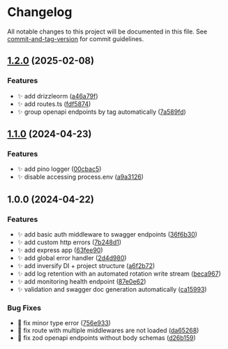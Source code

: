 # Changelog

All notable changes to this project will be documented in this file. See [commit-and-tag-version](https://github.com/absolute-version/commit-and-tag-version) for commit guidelines.

## [1.2.0](https://github.com/JorgeCoke/express-typescript-swagger-zod-template/compare/v1.1.0...v1.2.0) (2025-02-08)


### Features

* ✨ add drizzleorm ([a46a79f](https://github.com/JorgeCoke/express-typescript-swagger-zod-template/commit/a46a79f24cf2256193f14812b0213f854202d208))
* ✨ add routes.ts ([fdf5874](https://github.com/JorgeCoke/express-typescript-swagger-zod-template/commit/fdf58744cce453caab181820369549ca77262a0b))
* ✨ group openapi endpoints by tag automatically ([7a589fd](https://github.com/JorgeCoke/express-typescript-swagger-zod-template/commit/7a589fd212178786c5ed71265eee193f2943ff45))

## [1.1.0](https://github.com/JorgeCoke/express-typescript-swagger-zod-template/compare/v1.0.0...v1.1.0) (2024-04-23)


### Features

* ✨ add pino logger ([00cbac5](https://github.com/JorgeCoke/express-typescript-swagger-zod-template/commit/00cbac5ced34da6304580c45c99302fb4e60cbd6))
* ✨ disable accessing process.env ([a9a3126](https://github.com/JorgeCoke/express-typescript-swagger-zod-template/commit/a9a312629e3f3014b7c7e20e5977a52745b95010))

## 1.0.0 (2024-04-22)


### Features

* ✨ add basic auth middleware to swagger endpoints ([36f6b30](https://github.com/JorgeCoke/express-typescript-swagger-zod-template/commit/36f6b30d71d4b4909059acd0eae6b2eef88af3f3))
* ✨ add custom http errors ([7b248d1](https://github.com/JorgeCoke/express-typescript-swagger-zod-template/commit/7b248d117d5f39ed175f6b7f137a3a62d94a931d))
* ✨ add express app ([63fee90](https://github.com/JorgeCoke/express-typescript-swagger-zod-template/commit/63fee90ae0a9a0dd075f7e4a4cc8e9a9fe370169))
* ✨ add global error handler ([2d4d980](https://github.com/JorgeCoke/express-typescript-swagger-zod-template/commit/2d4d980ae5a29531a7cfd4f1c019787e99f2d91e))
* ✨ add inversify DI + project structure ([a6f2b72](https://github.com/JorgeCoke/express-typescript-swagger-zod-template/commit/a6f2b72a0034fcc7d78f9e44f941fbfd43f22223))
* ✨ add log retention with an automated rotation write stream ([beca967](https://github.com/JorgeCoke/express-typescript-swagger-zod-template/commit/beca967890c593666322b427b2636cbb79c91956))
* ✨ add monitoring health endpoint ([87e0e62](https://github.com/JorgeCoke/express-typescript-swagger-zod-template/commit/87e0e62294c841b0fbef5ee3d8da6129c6cce779))
* ✨ validation and swagger doc generation automatically ([ca15993](https://github.com/JorgeCoke/express-typescript-swagger-zod-template/commit/ca159937839dd212d75500df59b9c46efd0d732f))


### Bug Fixes

* 🐛 fix minor type error ([756e933](https://github.com/JorgeCoke/express-typescript-swagger-zod-template/commit/756e933e67714a2cdbb813562778ecb338fdbc82))
* 🐛 fix route with multiple middlewares are not loaded ([da65268](https://github.com/JorgeCoke/express-typescript-swagger-zod-template/commit/da65268aca3c13bab65bc439de0ec1726463ae89))
* 🐛 fix zod openapi endpoints without body schemas ([d26b159](https://github.com/JorgeCoke/express-typescript-swagger-zod-template/commit/d26b159f2bcd68fbad6b9d82beeea7618fad3ef8))
